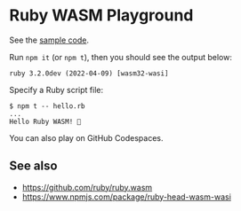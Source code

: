 # Ruby WASM Playground

See the [sample code](index.cjs).

Run `npm it` (or `npm t`), then you should see the output below:

```
ruby 3.2.0dev (2022-04-09) [wasm32-wasi]
```

Specify a Ruby script file:

```console
$ npm t -- hello.rb
...
Hello Ruby WASM! 💎
```

You can also play on GitHub Codespaces.

## See also

- https://github.com/ruby/ruby.wasm
- https://www.npmjs.com/package/ruby-head-wasm-wasi
